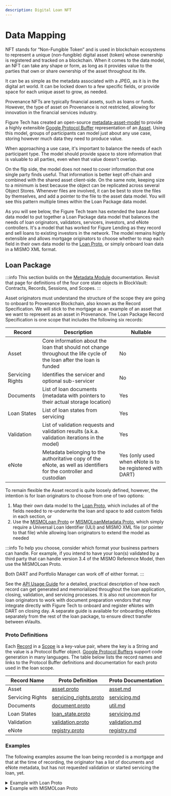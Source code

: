 ```yaml
---
description: Digital Loan NFT
---
```


# Data Mapping

NFT stands for “Non-Fungible Token” and is used in blockchain ecosystems to represent a unique (non-fungible) digital asset (token) whose ownership is registered and tracked on a blockchain. When it comes to the data model, an NFT can take any shape or form, as long as it provides value to the parties that own or share ownership of the asset throughout its life.

It can be as simple as the metadata associated with a JPEG, as it is in the digital art world. It can be locked down to a few specific fields, or provide space for each unique asset to grow, as needed.

Provenance NFTs are typically financial assets, such as loans or funds. However, the type of asset on Provenance is not restricted, allowing for innovation in the financial services industry.

Figure Tech has created an open-source [metadata-asset-model](https://github.com/provenance-io/metadata-asset-model) to provide a highly extensible [Google Protocol Buffer](https://developers.google.com/protocol-buffers) representation of an [Asset](https://github.com/provenance-io/metadata-asset-model/blob/main/docs/asset.md). Using this model, groups of participants can model just about any use case, storing however much data they need to produce value.

When approaching a use case, it's important to balance the needs of each participant type. The model should provide space to store information that is valuable to all parties, even when that value doesn't overlap.

On the flip side, the model does not need to cover information that one single party finds useful. That information is better kept off-chain and combined with the shared asset client-side. On the same note, keeping size to a minimum is best because the object can be replicated across several Object Stores. Whenever files are involved, it can be best to store the files by themselves, and add a pointer to the file to the asset data model. You will see this pattern multiple times within the Loan Package data model.

As you will see below, the Figure Tech team has extended the base Asset data model to put together a Loan Package data model that balances the needs of loan originators, validators, servicers, investors, and eNote controllers. It's a model that has worked for Figure Lending as they record and sell loans to existing investors in the network. The model remains highly extensible and allows mortgage originators to choose whether to map each field in their own data model to the [Loan Proto](https://github.com/provenance-io/metadata-asset-model/blob/main/src/main/proto/tech/figure/loan/v1beta1/loan.proto#L29), or simply onboard loan data in a MISMO XML format.

## Loan Package

:::info
This section builds on the [Metadata Module](https://developer.provenance.io/docs/modules/metadata-module) documentation. Revisit that page for definitions of the four core state objects in BlockVault: Contracts, Records, Sessions, and Scopes.
:::

Asset originators must understand the structure of the scope they are going to onboard to Provenance Blockchain, also known as the Record Specification. We will stick to the mortgage as an example of an asset that we want to represent as an asset in Provenance. The Loan Package Record Specification is one scope that includes the following six records:

| Record           | Description                                                                                                           | Nullable                                                 |
| ---------------- | --------------------------------------------------------------------------------------------------------------------- | -------------------------------------------------------- |
| Asset            | Core information about the loan that should not change throughout the life cycle of the loan after the loan is funded | No                                                       |
| Servicing Rights | Identifies the servicer and optional sub-servicer                                                                     | No                                                       |
| Documents        | List of loan documents (metadata with pointers to their actual storage location)                                      | Yes                                                      |
| Loan States      | List of loan states from servicing                                                                                    | Yes                                                      |
| Validation       | List of validation requests and validation results (a.k.a. validation iterations in the model)                        | Yes                                                      |
| eNote            | Metadata belonging to the authoritative copy of the eNote, as well as identifiers for the controller and custodian    | Yes (only used when eNote is to be registered with DART) |

To remain flexible the Asset record is quite loosely defined, however, the intention is for loan originators to choose from one of two options:

1. Map their own data model to the [Loan Proto](https://github.com/provenance-io/metadata-asset-model/blob/main/src/main/proto/tech/figure/loan/v1beta1/loan.proto#L29), which includes all of the fields needed to re-underwrite the loan and space to add custom fields in each section, or
2. Use the [MISMOLoan Proto](https://github.com/provenance-io/metadata-asset-model/blob/main/src/main/proto/tech/figure/loan/v1beta1/mismo_loan.proto#L19) or [MISMOLoanMetadata Proto](https://github.com/provenance-io/metadata-asset-model/blob/main/src/main/proto/tech/figure/loan/v1beta1/mismo_loan.proto#L30), which simply require a Universal Loan Identifier (ULI) and MISMO XML file (or pointer to that file) while allowing loan originators to extend the model as needed

:::info
To help you choose, consider which format your business partners can handle. For example, if you intend to have your loan(s) validated by a third party that can handle version 3.4 of the MISMO Reference Model, then use the MISMOLoan Proto.

Both DART and Portfolio Manager can work off of either format.
:::

See the [API Usage Guide](../loan-onboarding-service/api-usage-guide/) for a detailed, practical description of how each record can get generated and memorialized throughout the loan application, closing, validation, and servicing processes. It is also not uncommon for loan originators to work with document preparation vendors that may integrate directly with Figure Tech to onboard and register eNotes with DART on closing day. A separate guide is available for onboarding eNotes separately from the rest of the loan package, to ensure direct transfer between eVaults.

### Proto Definitions

Each [Record](../../../p8e/overview/) in a [Scope](../../../p8e/overview/#scopes) is a key-value pair, where the key is a String and the value is a Protocol Buffer object. [Google Protocol Buffers](https://developers.google.com/protocol-buffers) support code generation in many languages. The table below lists the record names and links to the Protocol Buffer definitions and documentation for each proto used in the loan scope.

| Record Name      | Proto Definition                                                                                                                                                  | Proto Documentation                                                                                 |
| ---------------- | ----------------------------------------------------------------------------------------------------------------------------------------------------------------- | --------------------------------------------------------------------------------------------------- |
| Asset            | [asset.proto](https://github.com/provenance-io/metadata-asset-model/blob/main/src/main/proto/tech/figure/asset/v1beta1/asset.proto#L19)                           | [asset.md](https://github.com/provenance-io/metadata-asset-model/blob/main/docs/asset.md)           |
| Servicing Rights | [servicing_rights.proto](https://github.com/provenance-io/metadata-asset-model/blob/main/src/main/proto/tech/figure/servicing/v1beta1/servicing_rights.proto#L12) | [servicing.md](https://github.com/provenance-io/metadata-asset-model/blob/main/docs/servicing.md)   |
| Documents        | [document.proto](https://github.com/provenance-io/metadata-asset-model/blob/main/src/main/proto/tech/figure/util/v1beta1/document.proto#L27)                      | [util.md](https://github.com/provenance-io/metadata-asset-model/blob/main/docs/util.md)             |
| Loan States      | [loan_state.proto](https://github.com/provenance-io/metadata-asset-model/blob/main/src/main/proto/tech/figure/servicing/v1beta1/loan_state.proto#L23)             | [servicing.md](https://github.com/provenance-io/metadata-asset-model/blob/main/docs/servicing.md)   |
| Validation       | [validation.proto](https://github.com/provenance-io/metadata-asset-model/blob/main/src/main/proto/tech/figure/validation/v1beta1/validation.proto#L13)            | [validation.md](https://github.com/provenance-io/metadata-asset-model/blob/main/docs/validation.md) |
| eNote            | [registry.proto](https://github.com/provenance-io/metadata-asset-model/blob/main/src/main/proto/io/dartinc/registry/v1beta1/registry.proto#L14)                   | [registry.md](https://github.com/provenance-io/metadata-asset-model/blob/main/docs/regis.md)        |

### Examples

The following examples assume the loan being recorded is a mortgage and that at the time of recording, the originator has a list of documents and eNote metadata, but has not requested validation or started servicing the loan, yet.

<details>

<summary>Example with Loan Proto</summary>

```kotlin
{
    "asset" : {
        "id": "c6978d46-3c3e-4175-a0d2-8f8ce47e8bb6",
        "type": "LOAN",
        "description": "MORTGAGE LOAN-1234",
        "kv": {
            "loan": {
                "typeUrl": "/tech.figure.asset.loan.Loan",
                "id": "c6978d46-3c3e-4175-a0d2-8f8ce47e8bb6",
                "originatorName": "Figure Lending",
                "originatorLoanId": "LOAN-1234",
                "borrowers": {
                    "primary": {
                        "partyType": "PRIMARY_BORROWER",
                        "name": {
                            "firstName": "FirstName",
                            "lastName": "LastName",
                            "middleName": "MiddleName",
                            "suffix": "NameSuffix"
                        }
                    }
                },
                "loanType": "MORTGAGE",
                "terms": {
                    "principalAmount": {
                        "amount": 1000000,
                        "currency": "USD"
                    },
                    "termInMonths": "360",
                    "rateType": "FIXED",
                    "interestRate": {
                        "value": "0.045"
                    },
                    "interestRateCap": {
                        "value": "0.045"
                    },
                    "payment": {
                        "firstPaymentAmount": {
                            "amount": 3000,
                            "currency": "USD"
                        },
                        "monthlyPaymentAmount": {
                            "amount": 3000,
                            "currency": "USD"
                        }
                    },
                    "dates": {
                        "initialOfferDate": {
                            "value": "2022-02-01"
                        },
                        "originationDate": {
                            "value": "2022-02-07"
                        },
                        "signedDate": {
                            "value": "2022-03-01"
                        },
                        "fundingDate": {
                            "value": "2022-03-06"
                        }
                    }
                },
                "funding": {
                    "status": "FUNDED",
                    "started": "2022-03-05T11:30:15.01Z",
                    "completed": "2022-03-06T04:30:15.01Z",
                    "disbursements": {
                        "id": {
                            "value": "<UUID>"
                        },
                        "amount": {
                            "amount": "1000000",
                            "currency": "USD"
                        },
                        "account": {
                            ...
                        },
                        "status": "COMPLETED",
                        "started": "2022-03-05T11:30:15.01Z",
                        "completed": "2022-03-06T04:30:15.01Z"
                    }
                },
                "mortgage": {
                    "lienProperty": {
                        "address": {
                            "street": "123 Main St",
                            "city": "City",
                            "state": "FL",
                            "zip": "33000"
                        }
                    },
                    "lienPosition": 1,
                    ...
                }
            }
        }
    },
    "servicingRights": {
        "servicerUuid": "<Servicer ID>",
        "servicerName": "Loan Servicing, Inc."
    },
    "documents": [
        {
            "id": "<UUID>",
            "uri": "EOS URI",
            "fileName": "Electronic Promissory Note (eNote)",
            "ContentType": "application/xml",
            "documentType": "MISMO_ENOTE_SMART_DOC_XML",
            "checksum": "<File sha512 Hash>"
        },
        ...
    ],
    "loanStates": null,
    "validation": null,
    "eNote": {
        "controllerId": {
            "controllerUuid": {
                "value": "<Controller ID>"
            },
            "controllerName": "<Controller Name>"
        },
        "eNote": {
            "id": "<UUID>",
            "uri": "EOS URI",
            "fileName": "Electronic Promissory Note (eNote)",
            "ContentType": "application/xml",
            "documentType": "MISMO_ENOTE_SMART_DOC_XML",
            "checksum": "<File sha512 Hash>"
        },
        "signedDate": {
            "value": "2022-03-01"
        },
        "vaultName": "DART eVault"
    }
}
```

</details>

<details>

<summary>Example with MISMOLoan Proto</summary>

```
{
    "asset" : {
        "id": "<uri>",
        "type": "MORTGAGE",
        "description": "MORTGAGE LOAN-1234",
        "kv": {
            "loan": {
                "typeUrl": "<mismo loan type>",
                "uri": "<uri>",
                "data": "<base64 encoded byte array>"
            }
        }
    },
    "servicingRights": {
        "servicerUuid": "<Servicer ID>",
        "servicerName": "Loan Servicing, Inc."
    },
    "documents": [
        {
            "id": "<UUID>",
            "uri": "EOS URI",
            "fileName": "Electronic Promissory Note (eNote)",
            "ContentType": "application/xml",
            "documentType": "MISMO_ENOTE_SMART_DOC_XML",
            "checksum": "<File sha512 Hash>"
        },
        ...remaining documents
    ],
    "loanStates": null,
    "validation": null,
    "eNote": {
        "controllerId": {
            "controllerUuid": {
                "value": "<Controller ID>"
            },
            "controllerName": "<Controller Name>"
        },
        "eNote": {
            "id": "<UUID>",
            "uri": "EOS URI",
            "fileName": "Electronic Promissory Note (eNote)",
            "ContentType": "application/xml",
            "documentType": "MISMO_ENOTE_SMART_DOC_XML",
            "checksum": "<sha512 Hash>"
        },
        "signedDate": {
            "value": "2022-03-01"
        },
        "vaultName": "DART eVault"
    }
}
```

</details>
